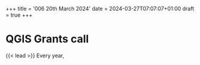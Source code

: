 +++
title = '006 20th March 2024'
date = 2024-03-27T07:07:07+01:00
draft = true
+++

# QGIS Grants call
{{< lead >}} 
Every year,
